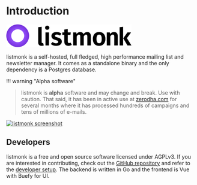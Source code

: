 # Introduction

[![listmonk](images/logo.svg)](https://listmonk.app)

listmonk is a self-hosted, full fledged, high performance mailing list and newsletter manager. It comes as a standalone binary and the only dependency is a Postgres database.

!!! warning "Alpha software"

> listmonk is **alpha** software and may change and break. Use with caution. That said, it has been in active use at [zerodha.com](https://zerodha.com) for several months where it has processed hundreds of campaigns and tens of millions of e-mails.

[![listmonk screenshot](https://user-images.githubusercontent.com/547147/89733057-87566580-da70-11ea-8160-855f6f046a55.png)](https://listmonk.app)

## Developers
listmonk is a free and open source software licensed under AGPLv3. If you are interested in contributing, check out the [GitHub repository](https://github.com/knadh/listmonk) and refer to the [developer setup](/developer-setup). The backend is written in Go and the frontend is Vue with Buefy for UI. 
